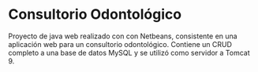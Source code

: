 # Consultorio Odontológico

Proyecto de java web realizado con con Netbeans, consistente en una aplicación web para un consultorio odontológico.
Contiene un CRUD completo a una base de datos MySQL y se utilizó como servidor a Tomcat 9.
